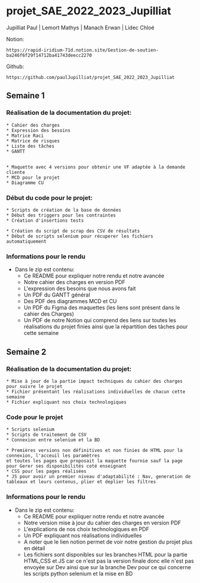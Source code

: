 # projet_SAE_2022_2023_Jupilliat

Jupilliat Paul | Lemort Mathys | Manach Erwan | Lidec Chloé

Notion:
```
https://rapid-iridium-71d.notion.site/Gestion-de-soutien-ba246f6f29f14712ba41743deecc2270
```

Github:
```
https://github.com/paulJupilliat/projet_SAE_2022_2023_Jupilliat
```

## Semaine 1

### Réalisation de la documentation du projet:

    * Cahier des charges
    * Expression des besoins
    * Matrice Raci
    * Matrice de risques
    * Liste des tâches
    * GANTT
    
    
    * Maquette avec 4 versions pour obtenir une VF adaptée à la demande cliente
    * MCD pour le projet
    * Diagramme CU
    

### Début du code pour le projet:
    
    * Scripts de création de la base de données
    * Début des triggers pour les contraintes
    * Création d'insertions tests
    
    * Création du script de scrap des CSV de résultats
    * Début de scripts selenium pour récuperer les fichiers automatiquement
    
### Informations pour le rendu

- Dans le zip est contenu:
    * Ce README pour expliquer notre rendu et notre avancée
    * Notre cahier des charges en version PDF
    * L'expression des besoins que nous avons fait
    * Un PDF du GANTT général
    * Des PDF des diagrammes MCD et CU
    * Un PDF du Figma des maquettes (les liens sont présent dans le cahier des Charges)
    * Un PDF de notre Notion qui comprend des liens sur toutes les réalisations du projet finies ainsi que la répartition des tâches pour cette semaine

## Semaine 2

### Réalisation de la documentation du projet:

    * Mise à jour de la partie impact techniques du cahier des charges pour suivre le projet
    * Fichier présentant les réalisations individuelles de chacun cette semaine
    * Fichier expliquant nos choix technologiques

### Code pour le projet
    
    * Scripts selenium
    * Scripts de traitement de CSV
    * Connexion entre selenium et la BD
    
    * Premières versions non définitives et non finies de HTML pour la connexion, l'acceuil les paramètres 
    et toutes les pages que proposait la maquette fournie sauf la page pour Gerer ses disponibilités coté enseignant
    * CSS pour les pages réalisées
    * JS pour avoir un premier niveau d'adaptabilité : Nav, generation de tableaux et leurs contenus, plier et deplier les filtres
    
### Informations pour le rendu

- Dans le zip est contenu:
    * Ce README pour expliquer notre rendu et notre avancée
    * Notre version mise à jour du cahier des charges en version PDF
    * L'explications de nos choix technologiques en PDF
    * Un PDF expliquant nos réalisations individuelles
    * A noter que le lien notion permet de voir notre gestion du projet plus en détail
    * Les fichiers sont disponibles sur les branches HTML pour la partie HTML,CSS et JS car ce n'est pas la version finale donc elle n'est pas envoyée sur Dev
      ainsi que sur la branche Dev pour ce qui concerne les scripts python selenium et la mise en BD
